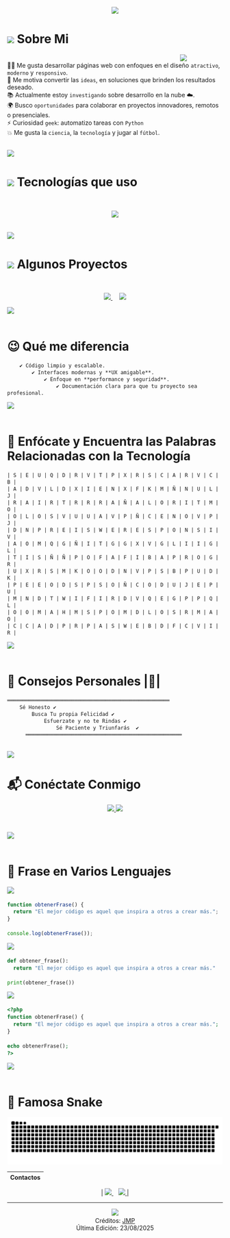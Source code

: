<!-- Banner de portada -->
<p align="center">
  <a href="#"><img src="https://readme-typing-svg.herokuapp.com?font=Time+New+Roman&color=%23C8BE25&size=30&center=true&vCenter=true&width=600&height=100&lines=Bienvenidos!+Soy+Juan+Manuel..&hearts;+;Desarrollador-Web+Full-Stack;...(❁´◡`❁)"></a>
</p>

# <picture><img src = "https://github.com/7oSkaaa/7oSkaaa/blob/main/Images/about_me.gif?raw=true" width = 50px></picture> Sobre Mi
<picture> <img align="right" src="https://github.com/7oSkaaa/7oSkaaa/blob/main/Images/Right_Side.gif?raw=true" width = 100px></picture>
   <br>
  👨‍💻 Me gusta desarrollar páginas web con enfoques en el diseño `atractivo`, `moderno` y `responsivo`.<br>
  🎯 Me motiva convertir las `ideas`, en soluciones que brinden los resultados deseado.<br>
  📚 Actualmente estoy `investigando` sobre desarrollo en la nube ☁️.<br>
  🌍 Busco `oportunidades` para colaborar en proyectos innovadores, remotos o presenciales.<br>
  ⚡ Curiosidad `geek`: automatizo tareas con `Python`<br>
  💥 Me gusta la `ciencia`, la `tecnología` y jugar al `fútbol`.
  <br><br>
  
<img src="https://user-images.githubusercontent.com/73097560/115834477-dbab4500-a447-11eb-908a-139a6edaec5c.gif"><br>


# <img src="https://media2.giphy.com/media/QssGEmpkyEOhBCb7e1/giphy.gif?cid=ecf05e47a0n3gi1bfqntqmob8g9aid1oyj2wr3ds3mg700bl&rid=giphy.gif" width ="50"> Tecnologías que uso
 <br>
<p align="center">
  <img src="https://skillicons.dev/icons?i=html,css,js,php,laravel,mysql,java,python,bootstrap,git,github,vscode,visual" />
</p>
<br>
<img src="https://user-images.githubusercontent.com/73097560/115834477-dbab4500-a447-11eb-908a-139a6edaec5c.gif">

# <picture><img src="https://github.com/7oSkaaa/7oSkaaa/blob/main/Images/IDEs.gif?raw=true" width="50px"></picture> Algunos Proyectos
<br>

<p align="center">
  <a href="https://github.com/Juan-Manuel-JMP/JavaScript-Creador_de_tareas">
    <img src="https://github-readme-stats.vercel.app/api/pin/?username=Juan-Manuel-JMP&repo=JavaScript-Creador_de_tareas&theme=radical&hide_border=true&layout=compact" />
  </a>
  &nbsp;&nbsp;&nbsp;
  <a href="https://github.com/Juan-Manuel-JMP/JavaScript-Ahorcado">
    <img src="https://github-readme-stats.vercel.app/api/pin/?username=Juan-Manuel-JMP&repo=JavaScript-Ahorcado&theme=radical&hide_border=true&layout=compact" />
  </a>
</p>



<img src="https://user-images.githubusercontent.com/73097560/115834477-dbab4500-a447-11eb-908a-139a6edaec5c.gif"><br><br>

# <b> 😉 Qué me diferencia </b>
```
	✔️ Código limpio y escalable.  
		✔️ Interfaces modernas y **UX amigable**.  
			✔️ Enfoque en **performance y seguridad**.  
				✔️ Documentación clara para que tu proyecto sea profesional.

```
<img src="https://user-images.githubusercontent.com/73097560/115834477-dbab4500-a447-11eb-908a-139a6edaec5c.gif"><br><br>

# <b> 🔎 Enfócate y Encuentra las Palabras Relacionadas con la Tecnología </b><br>

	| S | E | U | Q | D | R | V | T | P | X | R | S | C | A | R | V | C | B |
	| A | D | V | L | D | X | I | E | N | X | F | K | M | Ñ | N | U | L | J | 
	| R | A | I | R | T | R | R | R | A | Ñ | A | L | O | R | I | T | M | O | 
	| O | L | O | S | V | U | U | A | V | P | Ñ | C | E | N | O | V | P | J |
	| D | N | P | R | E | I | S | W | E | R | E | S | P | O | N | S | I | V | 
	| A | O | M | Q | G | Ñ | I | T | G | G | X | V | G | L | I | I | G | L | 
	| T | I | S | Ñ | Ñ | P | O | F | A | F | I | B | A | P | R | O | G | R |
	| U | X | R | S | M | K | O | O | D | N | V | P | S | B | P | U | D | K | 
	| P | E | E | O | D | S | P | S | O | Ñ | C | O | D | U | J | E | P | U | 
	| M | N | D | T | W | I | F | I | R | D | V | Q | E | G | P | P | Q | L |  
	| O | O | M | A | H | M | S | P | O | M | D | L | O | S | R | M | A | O | 
	| C | C | A | D | P | R | P | A | S | W | E | B | D | F | C | V | I | R |


<img src="https://user-images.githubusercontent.com/73097560/115834477-dbab4500-a447-11eb-908a-139a6edaec5c.gif"><br><br>

# <b>🎯 Consejos Personales |💚|</b>

	═════════════════════════════════════════════════════
		Sé Honesto ✔️
			Busca Tu propia Felicidad ✔️
				Esfuerzate y no te Rindas ✔️
					Sé Paciente y Triunfarás  ✔️
		  ═══════════════════════════════════════════════════
<br>
<img src="https://user-images.githubusercontent.com/73097560/115834477-dbab4500-a447-11eb-908a-139a6edaec5c.gif">
<br>

# <b>📬 Conéctate Conmigo </b> 

<p align="center">
  <a href="mailto:jm.juanma.777@gmail.com">
    <img src="https://img.shields.io/badge/Juan%20Manuel-Email-red?style=for-the-badge&logo=gmail">
  </a>
  
  <a href="https://github.com/Juan-Manuel-JMP">
    <img src="https://img.shields.io/badge/Juan%20Manuel-Portfolio-success?style=for-the-badge&logo=github">
  </a>
</p>
</div>

<br>

<img src="https://user-images.githubusercontent.com/73097560/115834477-dbab4500-a447-11eb-908a-139a6edaec5c.gif"><br><br>

# <b>📑 Frase en Varios Lenguajes </b>
<img src="https://skillicons.dev/icons?i=js" /> 
   
 ```js
function obtenerFrase() {
   return "El mejor código es aquel que inspira a otros a crear más.";
}

console.log(obtenerFrase());
```

<img src="https://skillicons.dev/icons?i=python" /> 

```python
def obtener_frase():
  return "El mejor código es aquel que inspira a otros a crear más."

print(obtener_frase())
```
<img src="https://skillicons.dev/icons?i=php" /> 

```php
<?php
function obtenerFrase() {
  return "El mejor código es aquel que inspira a otros a crear más.";
}

echo obtenerFrase();
?>
```

<img src="https://user-images.githubusercontent.com/73097560/115834477-dbab4500-a447-11eb-908a-139a6edaec5c.gif"><br><br>

# <b> 🐍 Famosa Snake </b>

<p align = "center">
	<img src = "https://github.com/7oSkaaa/7oSkaaa/blob/output/github-contribution-grid-snake.svg?" alt = "Snake Game"/>
</p>

<div align="Center">

| Contactos |
|----------|
| 
<a href="mailto:jm.juanma.777@gmail.com">
  <img src="https://skillicons.dev/icons?i=gmail" width="32"/>
</a>
&nbsp;&nbsp;
<a href="https://wa.me/5491123456789" target="_blank">
  <img src="https://img.icons8.com/color/48/000000/whatsapp--v1.png" width="32"/>
</a>
|

------

<!-- Footer animado -->

<p align="center">
  <img src="https://capsule-render.vercel.app/api?type=waving&color=0d47a1,42a5f5&height=120&section=footer"/>  
  <br>
  Créditos: <a href="https://github.com/Juan-Manuel-JMP/">JMP</a>  
  <br>
  Última Edición: 23/08/2025
</p>
</div>
